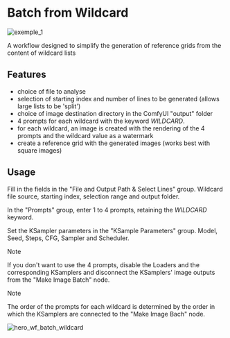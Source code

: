 # Batch from Wildcard

![exemple_1](https://github.com/Franck-Demongin/NX_ComfyUI_Workflow/assets/54265936/83a0fd4d-1580-41c2-b528-7b67f0148a13)

A workflow designed to simplify the generation of reference grids from the content of wildcard lists

## Features

- choice of file to analyse
- selection of starting index and number of lines to be generated (allows large lists to be 'split')
- choice of image destination directory in the ComfyUI "output" folder
- 4 prompts for each wildcard with the keyword _WILDCARD_. 
- for each wildcard, an image is created with the rendering of the 4 prompts and the wildcard value as a watermark
- create a reference grid with the generated images (works best with square images)

## Usage

Fill in the fields in the "File and Output Path & Select Lines" group. Wildcard file source, starting index, selection range and output folder.

In the "Prompts" group, enter 1 to 4 prompts, retaining the _WILDCARD_ keyword.

Set the KSampler parameters in the "KSample Parameters" group. Model, Seed, Steps, CFG, Sampler and Scheduler.

> [!NOTE]
> If you don't want to use the 4 prompts, disable the Loaders and the corresponding KSamplers and disconnect the KSamplers' image outputs from the "Make Image Batch" node.

> [!NOTE]
> The order of the prompts for each wildcard is determined by the order in which the KSamplers are connected to the "Make Image Bach" node.

![hero_wf_batch_wildcard](https://github.com/Franck-Demongin/NX_ComfyUI_Workflow/assets/54265936/54e50826-6d4e-46b3-bc50-2bf5388fab3a)


